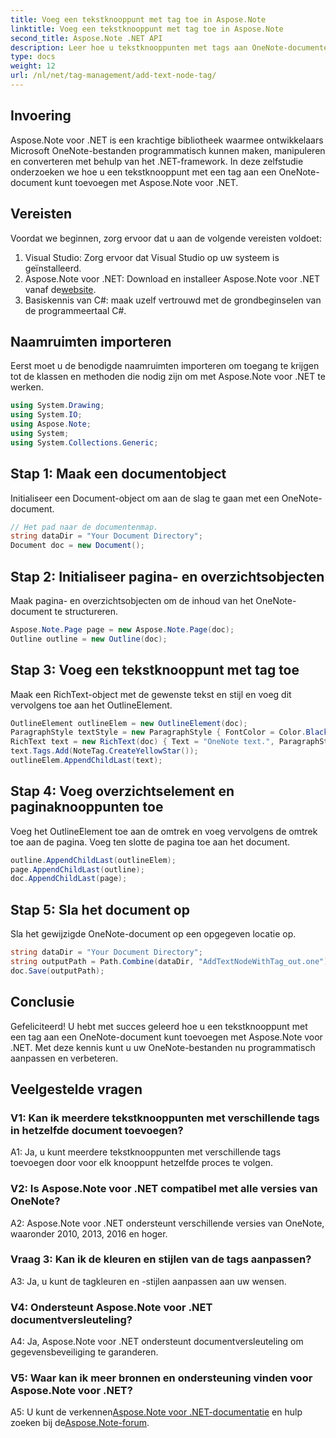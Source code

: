 ```yaml
---
title: Voeg een tekstknooppunt met tag toe in Aspose.Note
linktitle: Voeg een tekstknooppunt met tag toe in Aspose.Note
second_title: Aspose.Note .NET API
description: Leer hoe u tekstknooppunten met tags aan OneNote-documenten kunt toevoegen met Aspose.Note voor .NET.
type: docs
weight: 12
url: /nl/net/tag-management/add-text-node-tag/
---
```

## Invoering

Aspose.Note voor .NET is een krachtige bibliotheek waarmee ontwikkelaars Microsoft OneNote-bestanden programmatisch kunnen maken, manipuleren en converteren met behulp van het .NET-framework. In deze zelfstudie onderzoeken we hoe u een tekstknooppunt met een tag aan een OneNote-document kunt toevoegen met Aspose.Note voor .NET.

## Vereisten

Voordat we beginnen, zorg ervoor dat u aan de volgende vereisten voldoet:

1. Visual Studio: Zorg ervoor dat Visual Studio op uw systeem is geïnstalleerd.
2.  Aspose.Note voor .NET: Download en installeer Aspose.Note voor .NET vanaf de[website](https://releases.aspose.com/note/net/).
3. Basiskennis van C#: maak uzelf vertrouwd met de grondbeginselen van de programmeertaal C#.

## Naamruimten importeren

Eerst moet u de benodigde naamruimten importeren om toegang te krijgen tot de klassen en methoden die nodig zijn om met Aspose.Note voor .NET te werken.

```csharp
using System.Drawing;
using System.IO;
using Aspose.Note;
using System;
using System.Collections.Generic;
```

## Stap 1: Maak een documentobject

Initialiseer een Document-object om aan de slag te gaan met een OneNote-document.

```csharp
// Het pad naar de documentenmap.
string dataDir = "Your Document Directory";
Document doc = new Document();
```

## Stap 2: Initialiseer pagina- en overzichtsobjecten

Maak pagina- en overzichtsobjecten om de inhoud van het OneNote-document te structureren.

```csharp
Aspose.Note.Page page = new Aspose.Note.Page(doc);
Outline outline = new Outline(doc);
```

## Stap 3: Voeg een tekstknooppunt met tag toe

Maak een RichText-object met de gewenste tekst en stijl en voeg dit vervolgens toe aan het OutlineElement.

```csharp
OutlineElement outlineElem = new OutlineElement(doc);
ParagraphStyle textStyle = new ParagraphStyle { FontColor = Color.Black, FontName = "Arial", FontSize = 10 };
RichText text = new RichText(doc) { Text = "OneNote text.", ParagraphStyle = textStyle };
text.Tags.Add(NoteTag.CreateYellowStar());
outlineElem.AppendChildLast(text);
```

## Stap 4: Voeg overzichtselement en paginaknooppunten toe

Voeg het OutlineElement toe aan de omtrek en voeg vervolgens de omtrek toe aan de pagina. Voeg ten slotte de pagina toe aan het document.

```csharp
outline.AppendChildLast(outlineElem);
page.AppendChildLast(outline);
doc.AppendChildLast(page);
```

## Stap 5: Sla het document op

Sla het gewijzigde OneNote-document op een opgegeven locatie op.

```csharp
string dataDir = "Your Document Directory";
string outputPath = Path.Combine(dataDir, "AddTextNodeWithTag_out.one");
doc.Save(outputPath);
```

## Conclusie

Gefeliciteerd! U hebt met succes geleerd hoe u een tekstknooppunt met een tag aan een OneNote-document kunt toevoegen met Aspose.Note voor .NET. Met deze kennis kunt u uw OneNote-bestanden nu programmatisch aanpassen en verbeteren.

## Veelgestelde vragen

### V1: Kan ik meerdere tekstknooppunten met verschillende tags in hetzelfde document toevoegen?

A1: Ja, u kunt meerdere tekstknooppunten met verschillende tags toevoegen door voor elk knooppunt hetzelfde proces te volgen.

### V2: Is Aspose.Note voor .NET compatibel met alle versies van OneNote?

A2: Aspose.Note voor .NET ondersteunt verschillende versies van OneNote, waaronder 2010, 2013, 2016 en hoger.

### Vraag 3: Kan ik de kleuren en stijlen van de tags aanpassen?

A3: Ja, u kunt de tagkleuren en -stijlen aanpassen aan uw wensen.

### V4: Ondersteunt Aspose.Note voor .NET documentversleuteling?

A4: Ja, Aspose.Note voor .NET ondersteunt documentversleuteling om gegevensbeveiliging te garanderen.

### V5: Waar kan ik meer bronnen en ondersteuning vinden voor Aspose.Note voor .NET?

 A5: U kunt de verkennen[Aspose.Note voor .NET-documentatie](https://reference.aspose.com/note/net/) en hulp zoeken bij de[Aspose.Note-forum](https://forum.aspose.com/c/note/28).